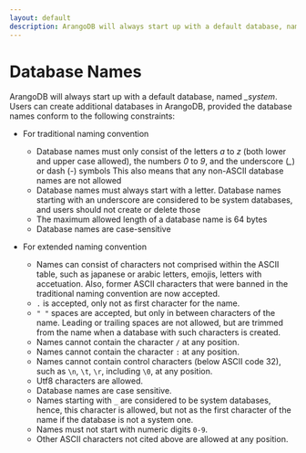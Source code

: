 ```yaml
---
layout: default
description: ArangoDB will always start up with a default database, named _system
---
```

Database Names
==============

ArangoDB will always start up with a default database, named *_system*.
Users can create additional databases in ArangoDB, provided the database
names conform to the following constraints:

* For traditional naming convention
  * Database names must only consist of the letters *a* to *z* (both lower and
  upper case allowed), the numbers *0* to *9*, and the underscore (*_*) or 
  dash (*-*) symbols
  This also means that any non-ASCII database names are not allowed
  * Database names must always start with a letter. Database names starting 
  with an underscore are considered to be system databases, and users should 
  not create or delete those
  * The maximum allowed length of a database name is 64 bytes
  * Database names are case-sensitive

* For extended naming convention
  * Names can consist of characters not comprised within the ASCII table, such as japanese or arabic letters, emojis, letters with accetuation. Also, former ASCII characters that were banned in the traditional naming convention are now accepted.
  * `.` is accepted, only not as first character for the name.
  * `" "` spaces are accepted, but only in between characters of the name. Leading or trailing spaces are not allowed, but are trimmed from the name when a database with such characters is created.
  * Names cannot contain the character `/` at any position.
  * Names cannot contain the character `:` at any position.
  * Names cannot contain control characters (below ASCII code 32), such as `\n`, `\t`, `\r`, including `\0`, at any position.
  * Utf8 characters are allowed.
  * Database names are case sensitive.
  * Names starting with `_` are considered to be system databases, hence, this character is allowed, but not as the first character of the name if
  the database is not a system one.
  * Names must not start with numeric digits `0-9`.
  * Other ASCII characters not cited above are allowed at any position.
  

